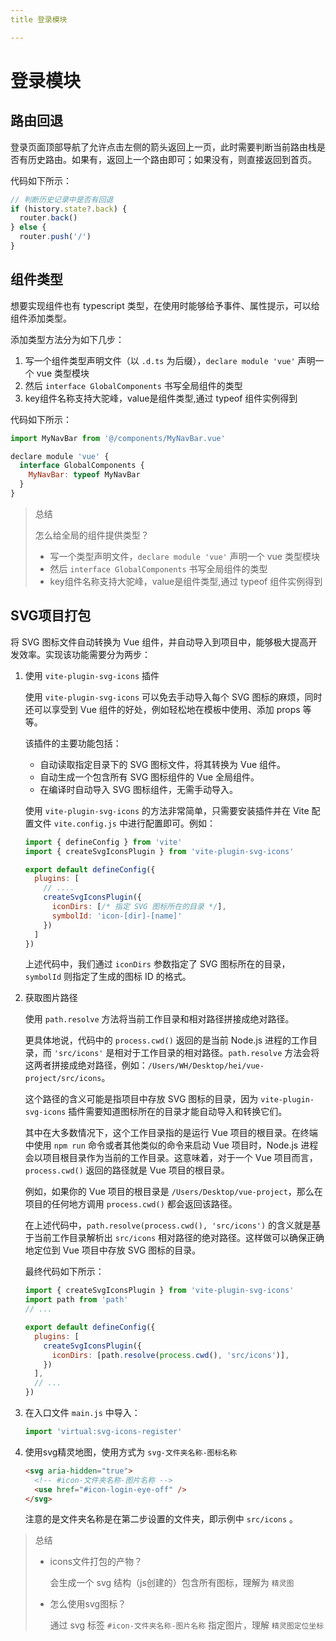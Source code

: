 ```yaml
---
title 登录模块

---
```


# 登录模块

## 路由回退

登录页面顶部导航了允许点击左侧的箭头返回上一页，此时需要判断当前路由栈是否有历史路由。如果有，返回上一个路由即可；如果没有，则直接返回到首页。

代码如下所示：

```js
// 判断历史记录中是否有回退
if (history.state?.back) {
  router.back()
} else {
  router.push('/')
}
```

## 组件类型

想要实现组件也有 typescript 类型，在使用时能够给予事件、属性提示，可以给组件添加类型。

添加类型方法分为如下几步：

1. 写一个组件类型声明文件（以 `.d.ts` 为后缀），`declare module 'vue'` 声明一个 vue 类型模块
2. 然后 `interface GlobalComponents` 书写全局组件的类型
3. key组件名称支持大驼峰，value是组件类型,通过 typeof 组件实例得到

代码如下所示：

```js
import MyNavBar from '@/components/MyNavBar.vue'

declare module 'vue' {
  interface GlobalComponents {
    MyNavBar: typeof MyNavBar
  }
}
```

> 总结
>
> 怎么给全局的组件提供类型？
>
> - 写一个类型声明文件，`declare module 'vue'` 声明一个 vue 类型模块
> - 然后 `interface GlobalComponents` 书写全局组件的类型
> - key组件名称支持大驼峰，value是组件类型,通过 typeof 组件实例得到

## SVG项目打包

将 SVG 图标文件自动转换为 Vue 组件，并自动导入到项目中，能够极大提高开发效率。实现该功能需要分为两步：

1. 使用 `vite-plugin-svg-icons` 插件

   使用 `vite-plugin-svg-icons` 可以免去手动导入每个 SVG 图标的麻烦，同时还可以享受到 Vue 组件的好处，例如轻松地在模板中使用、添加 props 等等。

   该插件的主要功能包括：

   - 自动读取指定目录下的 SVG 图标文件，将其转换为 Vue 组件。
   - 自动生成一个包含所有 SVG 图标组件的 Vue 全局组件。
   - 在编译时自动导入 SVG 图标组件，无需手动导入。

   使用 `vite-plugin-svg-icons` 的方法非常简单，只需要安装插件并在 Vite 配置文件 `vite.config.js` 中进行配置即可。例如：

   ```js
   import { defineConfig } from 'vite'
   import { createSvgIconsPlugin } from 'vite-plugin-svg-icons'
   
   export default defineConfig({
     plugins: [
       // ....
       createSvgIconsPlugin({
         iconDirs: [/* 指定 SVG 图标所在的目录 */],
         symbolId: 'icon-[dir]-[name]'
       })
     ]
   })
   ```

   上述代码中，我们通过 `iconDirs` 参数指定了 SVG 图标所在的目录，`symbolId` 则指定了生成的图标 ID 的格式。

2. 获取图片路径

   使用 `path.resolve` 方法将当前工作目录和相对路径拼接成绝对路径。

   更具体地说，代码中的 `process.cwd()` 返回的是当前 Node.js 进程的工作目录，而 `'src/icons'` 是相对于工作目录的相对路径。`path.resolve` 方法会将这两者拼接成绝对路径，例如：`/Users/WH/Desktop/hei/vue-project/src/icons`。

   这个路径的含义可能是指项目中存放 SVG 图标的目录，因为 `vite-plugin-svg-icons` 插件需要知道图标所在的目录才能自动导入和转换它们。

   其中在大多数情况下，这个工作目录指的是运行 Vue 项目的根目录。在终端中使用 `npm run` 命令或者其他类似的命令来启动 Vue 项目时，Node.js 进程会以项目根目录作为当前的工作目录。这意味着，对于一个 Vue 项目而言，`process.cwd()` 返回的路径就是 Vue 项目的根目录。

   例如，如果你的 Vue 项目的根目录是 `/Users/Desktop/vue-project`，那么在项目的任何地方调用 `process.cwd()` 都会返回该路径。

   在上述代码中，`path.resolve(process.cwd(), 'src/icons')` 的含义就是基于当前工作目录解析出 `src/icons` 相对路径的绝对路径。这样做可以确保正确地定位到 Vue 项目中存放 SVG 图标的目录。

   最终代码如下所示：

   ```js
   import { createSvgIconsPlugin } from 'vite-plugin-svg-icons'
   import path from 'path'
   // ...
   
   export default defineConfig({
     plugins: [
       createSvgIconsPlugin({
         iconDirs: [path.resolve(process.cwd(), 'src/icons')],
       })
     ],
     // ...
   })
   ```

3. 在入口文件 `main.js` 中导入：

   ```js
   import 'virtual:svg-icons-register'
   ```

4. 使用svg精灵地图，使用方式为 `svg-文件夹名称-图标名称`

   ```html
   <svg aria-hidden="true">
     <!-- #icon-文件夹名称-图片名称 -->
     <use href="#icon-login-eye-off" />
   </svg>
   ```

   注意的是文件夹名称是在第二步设置的文件夹，即示例中 `src/icons` 。

> 总结
>
> - icons文件打包的产物？
>
>   会生成一个 svg 结构（js创建的）包含所有图标，理解为 `精灵图`
>
> - 怎么使用svg图标？
>
>   通过 svg 标签 `#icon-文件夹名称-图片名称` 指定图片，理解 `精灵图定位坐标`